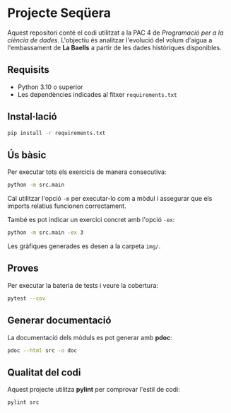 # Projecte Seqüera

Aquest repositori conté el codi utilitzat a la PAC 4 de *Programació per a la ciència de dades*. L'objectiu és analitzar l'evolució del volum d'aigua a l'embassament de **La Baells** a partir de les dades històriques disponibles.

## Requisits

* Python 3.10 o superior
* Les dependències indicades al fitxer `requirements.txt`

## Instal·lació

```bash
pip install -r requirements.txt
```

## Ús bàsic

Per executar tots els exercicis de manera consecutiva:

```bash
python -m src.main
```
Cal utilitzar l'opció `-m` per executar-lo com a mòdul i assegurar que els
imports relatius funcionen correctament.

També es pot indicar un exercici concret amb l'opció `-ex`:

```bash
python -m src.main -ex 3
```

Les gràfiques generades es desen a la carpeta `img/`.

## Proves

Per executar la bateria de tests i veure la cobertura:

```bash
pytest --cov
```

## Generar documentació

La documentació dels mòduls es pot generar amb **pdoc**:

```bash
pdoc --html src -o doc
```

## Qualitat del codi

Aquest projecte utilitza **pylint** per comprovar l'estil de codi:

```bash
pylint src
```
